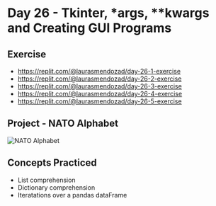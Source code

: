 # Day 26 - Tkinter, *args, **kwargs and Creating GUI Programs

## Exercise

- https://replit.com/@laurasmendozad/day-26-1-exercise
- https://replit.com/@laurasmendozad/day-26-2-exercise
- https://replit.com/@laurasmendozad/day-26-3-exercise
- https://replit.com/@laurasmendozad/day-26-4-exercise
- https://replit.com/@laurasmendozad/day-26-5-exercise

## Project - NATO Alphabet

![NATO Alphabet](https://github.com/laurasmendozad/100-Days-Of-Code-Python/assets/58611097/f889835d-acf9-4dfc-a16b-0a6ea1abec48)

## Concepts Practiced

- List comprehension
- Dictionary comprehension
- Iteratations over a pandas dataFrame
